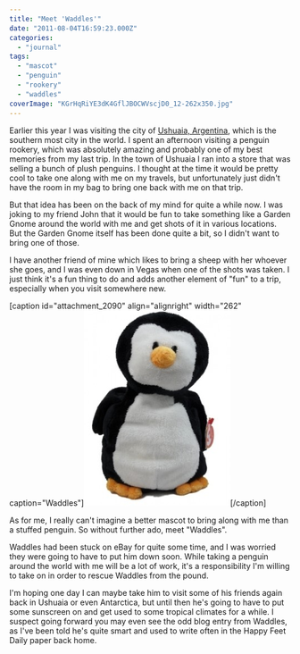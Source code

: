 ```yaml
---
title: "Meet 'Waddles'"
date: "2011-08-04T16:59:23.000Z"
categories: 
  - "journal"
tags: 
  - "mascot"
  - "penguin"
  - "rookery"
  - "waddles"
coverImage: "KGrHqRiYE3dK4GflJBOCWVscjD0_12-262x350.jpg"
---
```


Earlier this year I was visiting the city of [Ushuaia, Argentina](/category/argentina/ushuaia/), which is the southern most city in the world. I spent an afternoon visiting a penguin rookery, which was absolutely amazing and probably one of my best memories from my last trip. In the town of Ushuaia I ran into a store that was selling a bunch of plush penguins. I thought at the time it would be pretty cool to take one along with me on my travels, but unfortunately just didn't have the room in my bag to bring one back with me on that trip.

But that idea has been on the back of my mind for quite a while now. I was joking to my friend John that it would be fun to take something like a Garden Gnome around the world with me and get shots of it in various locations. But the Garden Gnome itself has been done quite a bit, so I didn't want to bring one of those.

I have another friend of mine which likes to bring a sheep with her whoever she goes, and I was even down in Vegas when one of the shots was taken. I just think it's a fun thing to do and adds another element of "fun" to a trip, especially when you visit somewhere new.

\[caption id="attachment\_2090" align="alignright" width="262" caption="Waddles"\][![](images/KGrHqRiYE3dK4GflJBOCWVscjD0_12-262x350.jpg "Waddles")](http://www.migratorynerd.com/wordpress/wp-content/uploads/2011/08/KGrHqRiYE3dK4GflJBOCWVscjD0_12.jpg)\[/caption\]

As for me, I really can't imagine a better mascot to bring along with me than a stuffed penguin. So without further ado, meet "Waddles".

Waddles had been stuck on eBay for quite some time, and I was worried they were going to have to put him down soon. While taking a penguin around the world with me will be a lot of work, it's a responsibility I'm willing to take on in order to rescue Waddles from the pound.

I'm hoping one day I can maybe take him to visit some of his friends again back in Ushuaia or even Antarctica, but until then he's going to have to put some sunscreen on and get used to some tropical climates for a while. I suspect going forward you may even see the odd blog entry from Waddles, as I've been told he's quite smart and used to write often in the Happy Feet Daily paper back home.
